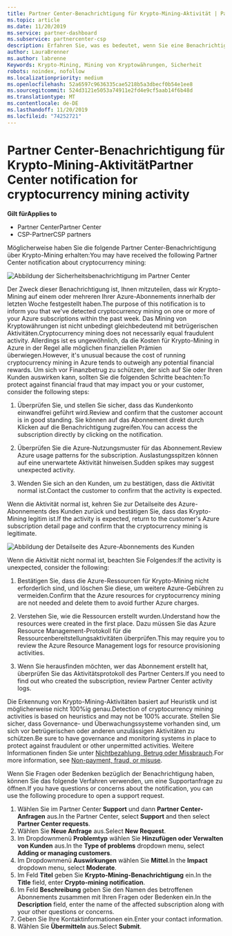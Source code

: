 ```yaml
---
title: Partner Center-Benachrichtigung für Krypto-Mining-Aktivität | Partner Center
ms.topic: article
ms.date: 11/20/2019
ms.service: partner-dashboard
ms.subservice: partnercenter-csp
description: Erfahren Sie, was es bedeutet, wenn Sie eine Benachrichtigung über das potenzielle kryptowährungen Mining (oder kryptografiemining) in einem oder mehreren Azure-Abonnements sehen.
author: LauraBrenner
ms.author: labrenne
Keywords: Krypto-Mining, Mining von Kryptowährungen, Sicherheit
robots: noindex, nofollow
ms.localizationpriority: medium
ms.openlocfilehash: 52a6597c9636335cae5218b5a3dbecf0b54e1ee8
ms.sourcegitcommit: 524d3121e5053a74911e2fd4e9cf5aab14f6b48d
ms.translationtype: MT
ms.contentlocale: de-DE
ms.lasthandoff: 11/20/2019
ms.locfileid: "74252721"
---
```

# <a name="partner-center-notification-for-cryptocurrency-mining-activity"></a><span data-ttu-id="089aa-104">Partner Center-Benachrichtigung für Krypto-Mining-Aktivität</span><span class="sxs-lookup"><span data-stu-id="089aa-104">Partner Center notification for cryptocurrency mining activity</span></span>

<span data-ttu-id="089aa-105">**Gilt für**</span><span class="sxs-lookup"><span data-stu-id="089aa-105">**Applies to**</span></span>

-  <span data-ttu-id="089aa-106">Partner Center</span><span class="sxs-lookup"><span data-stu-id="089aa-106">Partner Center</span></span>
-  <span data-ttu-id="089aa-107">CSP-Partner</span><span class="sxs-lookup"><span data-stu-id="089aa-107">CSP partners</span></span>

<span data-ttu-id="089aa-108">Möglicherweise haben Sie die folgende Partner Center-Benachrichtigung über Krypto-Mining erhalten:</span><span class="sxs-lookup"><span data-stu-id="089aa-108">You may have received the following Partner Center notification about cryptocurrency mining:</span></span>
 
![Abbildung der Sicherheitsbenachrichtigung im Partner Center](images/crypto1.png)

<span data-ttu-id="089aa-110">Der Zweck dieser Benachrichtigung ist, Ihnen mitzuteilen, dass wir Krypto-Mining auf einem oder mehreren Ihrer Azure-Abonnements innerhalb der letzten Woche festgestellt haben.</span><span class="sxs-lookup"><span data-stu-id="089aa-110">The purpose of this notification is to inform you that we've detected cryptocurrency mining on one or more of your Azure subscriptions within the past week.</span></span> <span data-ttu-id="089aa-111">Das Mining von Kryptowährungen ist nicht unbedingt gleichbedeutend mit betrügerischen Aktivitäten.</span><span class="sxs-lookup"><span data-stu-id="089aa-111">Cryptocurrency mining does not necessarily equal fraudulent activity.</span></span> <span data-ttu-id="089aa-112">Allerdings ist es ungewöhnlich, da die Kosten für Krypto-Mining in Azure in der Regel alle möglichen finanziellen Prämien überwiegen.</span><span class="sxs-lookup"><span data-stu-id="089aa-112">However, it's unusual because the cost of running cryptocurrency mining in Azure tends to outweigh any potential financial rewards.</span></span> <span data-ttu-id="089aa-113">Um sich vor Finanzbetrug zu schützen, der sich auf Sie oder Ihren Kunden auswirken kann, sollten Sie die folgenden Schritte beachten:</span><span class="sxs-lookup"><span data-stu-id="089aa-113">To protect against financial fraud that may impact you or your customer, consider the following steps:</span></span>

1.  <span data-ttu-id="089aa-114">Überprüfen Sie, und stellen Sie sicher, dass das Kundenkonto einwandfrei geführt wird.</span><span class="sxs-lookup"><span data-stu-id="089aa-114">Review and confirm that the customer account is in good standing.</span></span> <span data-ttu-id="089aa-115">Sie können auf das Abonnement direkt durch Klicken auf die Benachrichtigung zugreifen.</span><span class="sxs-lookup"><span data-stu-id="089aa-115">You can access the subscription directly by clicking on the notification.</span></span>

2.  <span data-ttu-id="089aa-116">Überprüfen Sie die Azure-Nutzungsmuster für das Abonnement.</span><span class="sxs-lookup"><span data-stu-id="089aa-116">Review Azure usage patterns for the subscription.</span></span> <span data-ttu-id="089aa-117">Auslastungsspitzen können auf eine unerwartete Aktivität hinweisen.</span><span class="sxs-lookup"><span data-stu-id="089aa-117">Sudden spikes may suggest unexpected activity.</span></span>

3.  <span data-ttu-id="089aa-118">Wenden Sie sich an den Kunden, um zu bestätigen, dass die Aktivität normal ist.</span><span class="sxs-lookup"><span data-stu-id="089aa-118">Contact the customer to confirm that the activity is expected.</span></span>

<span data-ttu-id="089aa-119">Wenn die Aktivität normal ist, kehren Sie zur Detailseite des Azure-Abonnements des Kunden zurück und bestätigen Sie, dass das Krypto-Mining legitim ist.</span><span class="sxs-lookup"><span data-stu-id="089aa-119">If the activity is expected, return to the customer's Azure subscription detail page and confirm that the cryptocurrency mining is legitimate.</span></span> 


![Abbildung der Detailseite des Azure-Abonnements des Kunden](images/crypto2.png)

<span data-ttu-id="089aa-121">Wenn die Aktivität nicht normal ist, beachten Sie Folgendes:</span><span class="sxs-lookup"><span data-stu-id="089aa-121">If the activity is unexpected, consider the following:</span></span>

1.  <span data-ttu-id="089aa-122">Bestätigen Sie, dass die Azure-Ressourcen für Krypto-Mining nicht erforderlich sind, und löschen Sie diese, um weitere Azure-Gebühren zu vermeiden.</span><span class="sxs-lookup"><span data-stu-id="089aa-122">Confirm that the Azure resources for cryptocurrency mining are not needed and delete them to avoid further Azure charges.</span></span>

2.  <span data-ttu-id="089aa-123">Verstehen Sie, wie die Ressourcen erstellt wurden.</span><span class="sxs-lookup"><span data-stu-id="089aa-123">Understand how the resources were created in the first place.</span></span> <span data-ttu-id="089aa-124">Dazu müssen Sie das Azure Resource Management-Protokoll für die Ressourcenbereitstellungsaktivitäten überprüfen.</span><span class="sxs-lookup"><span data-stu-id="089aa-124">This may require you to review the Azure Resource Management logs for resource provisioning activities.</span></span>

3.  <span data-ttu-id="089aa-125">Wenn Sie herausfinden möchten, wer das Abonnement erstellt hat, überprüfen Sie das Aktivitätsprotokoll des Partner Centers.</span><span class="sxs-lookup"><span data-stu-id="089aa-125">If you need to find out who created the subscription, review Partner Center activity logs.</span></span>

<span data-ttu-id="089aa-126">Die Erkennung von Krypto-Mining-Aktivitäten basiert auf Heuristik und ist möglicherweise nicht 100%ig genau.</span><span class="sxs-lookup"><span data-stu-id="089aa-126">Detection of cryptocurrency mining activities is based on heuristics and may not be 100% accurate.</span></span> <span data-ttu-id="089aa-127">Stellen Sie sicher, dass Governance- und Überwachungssysteme vorhanden sind, um sich vor betrügerischen oder anderen unzulässigen Aktivitäten zu schützen.</span><span class="sxs-lookup"><span data-stu-id="089aa-127">Be sure to have governance and monitoring systems in place to protect against fraudulent or other unpermitted activities.</span></span> <span data-ttu-id="089aa-128">Weitere Informationen finden Sie unter [Nichtbezahlung, Betrug oder Missbrauch](https://docs.microsoft.com/partner-center/non-payment--fraud--or-misuse).</span><span class="sxs-lookup"><span data-stu-id="089aa-128">For more information, see [Non-payment, fraud, or misuse](https://docs.microsoft.com/partner-center/non-payment--fraud--or-misuse).</span></span>

<span data-ttu-id="089aa-129">Wenn Sie Fragen oder Bedenken bezüglich der Benachrichtigung haben, können Sie das folgende Verfahren verwenden, um eine Supportanfrage zu öffnen.</span><span class="sxs-lookup"><span data-stu-id="089aa-129">If you have questions or concerns about the notification, you can use the following procedure to open a support request.</span></span>

1.  <span data-ttu-id="089aa-130">Wählen Sie im Partner Center **Support** und dann **Partner Center-Anfragen** aus.</span><span class="sxs-lookup"><span data-stu-id="089aa-130">In the Partner Center, select **Support** and then select **Partner Center requests**.</span></span>
3.  <span data-ttu-id="089aa-131">Wählen Sie **Neue Anfrage** aus.</span><span class="sxs-lookup"><span data-stu-id="089aa-131">Select **New Request**.</span></span> 
4.  <span data-ttu-id="089aa-132">Im Dropdownmenü **Problemtyp** wählen Sie **Hinzufügen oder Verwalten von Kunden** aus.</span><span class="sxs-lookup"><span data-stu-id="089aa-132">In the **Type of problems** dropdown menu, select **Adding or managing customers**.</span></span>
5.  <span data-ttu-id="089aa-133">Im Dropdownmenü **Auswirkungen** wählen Sie **Mittel**.</span><span class="sxs-lookup"><span data-stu-id="089aa-133">In the **Impact** dropdown menu, select **Moderate**.</span></span>
6.  <span data-ttu-id="089aa-134">Im Feld **Titel** geben Sie **Krypto-Mining-Benachrichtigung** ein.</span><span class="sxs-lookup"><span data-stu-id="089aa-134">In the **Title** field, enter **Crypto-mining notification**.</span></span>
7.  <span data-ttu-id="089aa-135">Im Feld **Beschreibung** geben Sie den Namen des betroffenen Abonnements zusammen mit Ihren Fragen oder Bedenken ein.</span><span class="sxs-lookup"><span data-stu-id="089aa-135">In the **Description** field, enter the name of the affected subscription along with your other questions or concerns.</span></span> 
8.  <span data-ttu-id="089aa-136">Geben Sie Ihre Kontaktinformationen ein.</span><span class="sxs-lookup"><span data-stu-id="089aa-136">Enter your contact information.</span></span>
9.  <span data-ttu-id="089aa-137">Wählen Sie **Übermitteln** aus.</span><span class="sxs-lookup"><span data-stu-id="089aa-137">Select **Submit**.</span></span>



